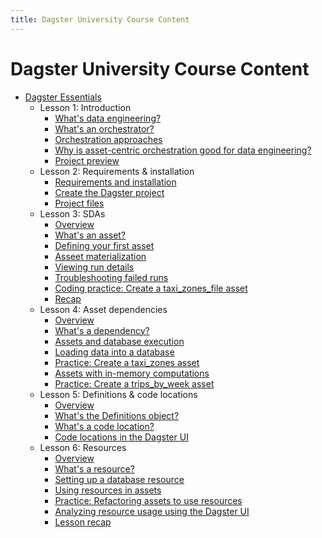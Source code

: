 ```yaml
---
title: Dagster University Course Content
---
```


# Dagster University Course Content

- [Dagster Essentials](/dagster-essentials)
  - Lesson 1: Introduction
    - [What's data engineering?](/dagster-essentials/lesson-1/whats-data-engineering)
    - [What's an orchestrator?](/dagster-essentials/lesson-1/whats-an-orchestrator)
    - [Orchestration approaches](/dagster-essentials/lesson-1/orchestration-approaches)
    - [Why is asset-centric orchestration good for data engineering?](/dagster-essentials/lesson-1/why-is-asset-centric-orchestration-good-for-data-engineering)
    - [Project preview](/dagster-essentials/lesson-1/project-preview)
  - Lesson 2: Requirements & installation
    - [Requirements and installation](/dagster-essentials/lesson-2/requirements-and-installation)
    - [Create the Dagster project](/dagster-essentials/lesson-2/create-dagster-project)
    - [Project files](/dagster-essentials/lesson-2/project-files)
  - Lesson 3: SDAs
    - [Overview](/dagster-essentials/lesson-3/overview)
    - [What's an asset?](/dagster-essentials/lesson-3/whats-an-asset)
    - [Defining your first asset](/dagster-essentials/lesson-3/defining-your-first-asset)
    - [Asseet materialization](/dagster-essentials/lesson-3/asset-materialization)
    - [Viewing run details](/dagster-essentials/lesson-3/viewing-run-details)
    - [Troubleshooting failed runs](/dagster-essentials/lesson-3/troubleshooting-failed-runs)
    - [Coding practice: Create a taxi_zones_file asset](/dagster-essentials/lesson-3/coding-practice-taxi-zones-file-asset)
    - [Recap](/dagster-essentials/lesson-3/recap)
  - Lesson 4: Asset dependencies
    - [Overview](/dagster-essentials/lesson-4/overview)
    - [What's a dependency?](/dagster-essentials/lesson-4/whats-a-dependency)
    - [Assets and database execution](/dagster-essentials/lesson-4/assets-and-database-execution)
    - [Loading data into a database](/dagster-essentials/lesson-4/loading-data-into-a-database)
    - [Practice: Create a taxi_zones asset](/dagster-essentials/lesson-4/coding-practice-taxi-zones-asset)
    - [Assets with in-memory computations](/dagster-essentials/lesson-4/assets-with-in-memory-computations)
    - [Practice: Create a trips_by_week asset](/dagster-essentials/lesson-4/coding-practice-trips-by-week-asset)
  - Lesson 5: Definitions & code locations
    - [Overview](/dagster-essentials/lesson-5/overview)
    - [What's the Definitions object?](/dagster-essentials/lesson-5/whats-the-definitions-object)
    - [What's a code location?](/dagster-essentials/lesson-5/whats-a-code-location)
    - [Code locations in the Dagster UI](/dagster-essentials/lesson-5/code-locations-dagster-ui)
  - Lesson 6: Resources
    - [Overview](/dagster-essentials/lesson-6/overview)
    - [What's a resource?](/dagster-essentials/lesson-6/whats-a-resource)
    - [Setting up a database resource](/dagster-essentials/lesson-6/setting-up-a-database-resource)
    - [Using resources in assets](/dagster-essentials/lesson-6/using-resources-in-assets)
    - [Practice: Refactoring assets to use resources](/dagster-essentials/lesson-6/coding-practice-refactoring-assets)
    - [Analyzing resource usage using the Dagster UI](/dagster-essentials/lesson-6/analyzing-resources-dagster-ui)
    - [Lesson recap](/dagster-essentials/lesson-6/recap)